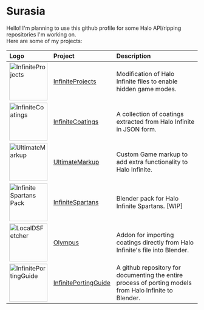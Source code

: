 # Surasia

Hello! I'm planning to use this github profile for some Halo API/ripping repositories I'm working on.                               
Here are some of my projects:

| Logo  | Project | Description |
|:--|:-------|:------------|
| <img alt="InfiniteProjects" src="https://cdn.discordapp.com/attachments/841584050471829546/1018248756442959872/TEMP.png" width="100" height="100" />| [InfiniteProjects](https://github.com/Surasia/InfiniteProjects) | Modification of Halo Infinite files to enable hidden game modes.  |
| <img alt="InfiniteCoatings" src="https://cdn.discordapp.com/attachments/841584050471829546/1018248756442959872/TEMP.png" width="100" height="100" />| [InfiniteCoatings](https://github.com/Surasia/InfiniteCoatings) | A collection of coatings extracted from Halo Infinite in JSON form. |
| <img alt="UltimateMarkup" src="https://cdn.discordapp.com/attachments/841584050471829546/1018248756442959872/TEMP.png" width="100" height="100" />| [UltimateMarkup](https://github.com/Surasia/UltimateMarkup) |  Custom Game markup to add extra functionality to Halo Infinite. |
| <img alt="Infinite Spartans Pack" src="https://cdn.discordapp.com/attachments/841584050471829546/1018248756442959872/TEMP.png" width="100" height="100" />| [InfiniteSpartans](https://github.com/Surasia/Infinite-Spartans-Pack) | Blender pack for Halo Infinite Spartans. [WIP] |
| <img alt="LocalDSFetcher" src="https://cdn.discordapp.com/attachments/841584050471829546/1018248756442959872/TEMP.png" width="100" height="100" />| [Olympus](https://github.com/Surasia/Olympus) | Addon for importing coatings directly from Halo Infinite's file into Blender. |
| <img alt="InfinitePortingGuide" src="https://cdn.discordapp.com/attachments/841584050471829546/1018248756442959872/TEMP.png" width="100" height="100" />| [InfinitePortingGuide](https://github.com/Surasia/InfiniteRippingGuide) | A github repository for documenting the entire process of porting models from Halo Infinite to Blender. |
